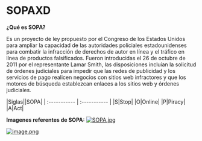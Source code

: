 # SOPAXD
**¿Qué es SOPA?**

Es un proyecto de ley propuesto por el Congreso de los Estados Unidos para ampliar la capacidad de las autoridades policiales estadounidenses para combatir la infracción de derechos de autor en línea y el tráfico en línea de productos falsificados.
Fueron introducidas el 26 de octubre de 2011 por el representante Lamar Smith, las disposiciones incluían la solicitud de órdenes judiciales para impedir que las redes de publicidad y los servicios de pago realicen negocios con sitios web infractores y que los motores de búsqueda establezcan enlaces a los sitios web y órdenes judiciales.


|Siglas||SOPA|
  | :----------- | :----------- |
 |S|Stop|
 |O|Online|
 |P|Piracy|
 |A|Act|

 
 **Imagenes referentes de SOPA:**
 [![SOPA.jpg](https://i.postimg.cc/B6DgrpVG/SOPA.jpg)](https://postimg.cc/JDrZJN8T)

 [![image.png](https://i.postimg.cc/Zqz0fLpN/image.png)](https://postimg.cc/zypJvKdD)
